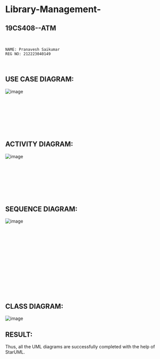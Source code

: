 # Library-Management-
## 19CS408--ATM

<br>

```
NAME: Pranavesh Saikumar
REG NO: 212223040149
```

<br>

## USE CASE DIAGRAM:
![image](https://github.com/user-attachments/assets/0bc81552-2f0d-40fa-b528-ade8f60b5917)


<br><br><br><br><br><br>
## ACTIVITY DIAGRAM:
![image](https://github.com/user-attachments/assets/0bc46830-1206-4e73-be78-afc45ef3f5a2)


<br><br><br><br><br><br>
## SEQUENCE DIAGRAM:
![image](https://github.com/user-attachments/assets/11800b91-c73f-4393-b5be-9448b4096fb3)


<br><br><br><br><br><br><br><br><br><br><br><br>
## CLASS DIAGRAM:
![image](https://github.com/user-attachments/assets/6821ef28-a0ef-40d1-a9a9-61518a7094ce)






## RESULT:
Thus, all the UML diagrams are successfully completed with the help of StarUML.
